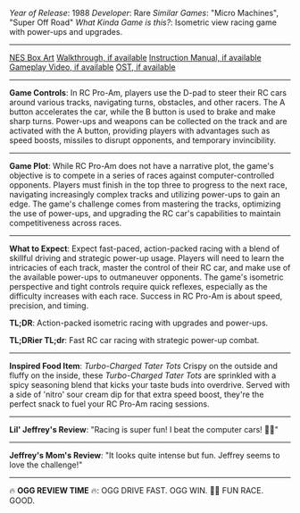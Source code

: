 *Year of Release*: 1988
*Developer*: Rare
*Similar Games*: "Micro Machines", "Super Off Road"
*What Kinda Game is this?*: Isometric view racing game with power-ups and upgrades.

---
[NES Box Art](https://www.google.com/search?tbm=isch&q=NES+Box+Art+RC+Pro-Am) 
[Walkthrough, if available](https://www.google.com/search?q=Walkthrough+NES+RC+Pro-Am)
[Instruction Manual, if available](https://www.google.com/search?q=NES+Instruction+Manual+RC+Pro-Am)
[Gameplay Video, if available](https://www.youtube.com/results?search_query=gameplay+NES+RC+Pro-Am) 
[OST, if available](https://www.youtube.com/results?search_query=gameplay+NES+RC+Pro-Am+OST)

- - -
**Game Controls**:
In RC Pro-Am, players use the D-pad to steer their RC cars around various tracks, navigating turns, obstacles, and other racers. The A button accelerates the car, while the B button is used to brake and make sharp turns. Power-ups and weapons can be collected on the track and are activated with the A button, providing players with advantages such as speed boosts, missiles to disrupt opponents, and temporary invincibility.

- - -
**Game Plot**: 
While RC Pro-Am does not have a narrative plot, the game's objective is to compete in a series of races against computer-controlled opponents. Players must finish in the top three to progress to the next race, navigating increasingly complex tracks and utilizing power-ups to gain an edge. The game's challenge comes from mastering the tracks, optimizing the use of power-ups, and upgrading the RC car's capabilities to maintain competitiveness across races.

- - -
**What to Expect**: 
Expect fast-paced, action-packed racing with a blend of skillful driving and strategic power-up usage. Players will need to learn the intricacies of each track, master the control of their RC car, and make use of the available power-ups to outmaneuver opponents. The game's isometric perspective and tight controls require quick reflexes, especially as the difficulty increases with each race. Success in RC Pro-Am is about speed, precision, and timing.

**TL;DR**:
Action-packed isometric racing with upgrades and power-ups.

**TL;DRier TL;dr**: 
Fast RC car racing with strategic power-up combat.

---
**Inspired Food Item**: *Turbo-Charged Tater Tots*
Crispy on the outside and fluffy on the inside, these *Turbo-Charged Tater Tots* are sprinkled with a spicy seasoning blend that kicks your taste buds into overdrive. Served with a side of 'nitro' sour cream dip for that extra speed boost, they're the perfect snack to fuel your RC Pro-Am racing sessions.

---
**Lil' Jeffrey's Review**: "Racing is super fun! I beat the computer cars! 🚗💨"

---
**Jeffrey's Mom's Review**: "It looks quite intense but fun. Jeffrey seems to love the challenge!"

---
🔥 **OGG REVIEW TIME** 🔥: OGG DRIVE FAST. OGG WIN. 🚗💥 FUN RACE. GOOD.